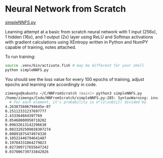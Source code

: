 # Neural Network from Scratch

[simpleNNFS.py](simpleNNFS.py)

Learning attempt at a basic from scratch neural network with 1 input (256x), 1 hidden (16x), and 1 output (2x) layer using ReLU and Softmax activations with gradient calculations using XEntropy written in Python and NumPY capable of training, notes attached.

To run training:

```zsh
source .venv/bin/activate.fish # may be different for your shell
python simpleNNFS.py
```

You should see the loss value for every 100 epochs of training, adjust epochs and learning rate accordingly in code.

```zsh
zimengx@kubuntu ~/C/NNFromScratch (main)> python3 simpleNNFS.py
/home/zimengx/Code/NNFromScratch/simpleNNFS.py:285: SyntaxWarning: invalid escape sequence '\s'
  # For each element, it's probability is e^(z\sub{i}) divided by
4.263875606794645e-07
0.25112331237697777
2.433364664397769
0.05460800950718282
0.09632613142296638
0.0023292509038307274
0.00891875474974326
0.10522446794641487
0.19704331864279823
0.027309717655647242
0.037006739733842026
```
